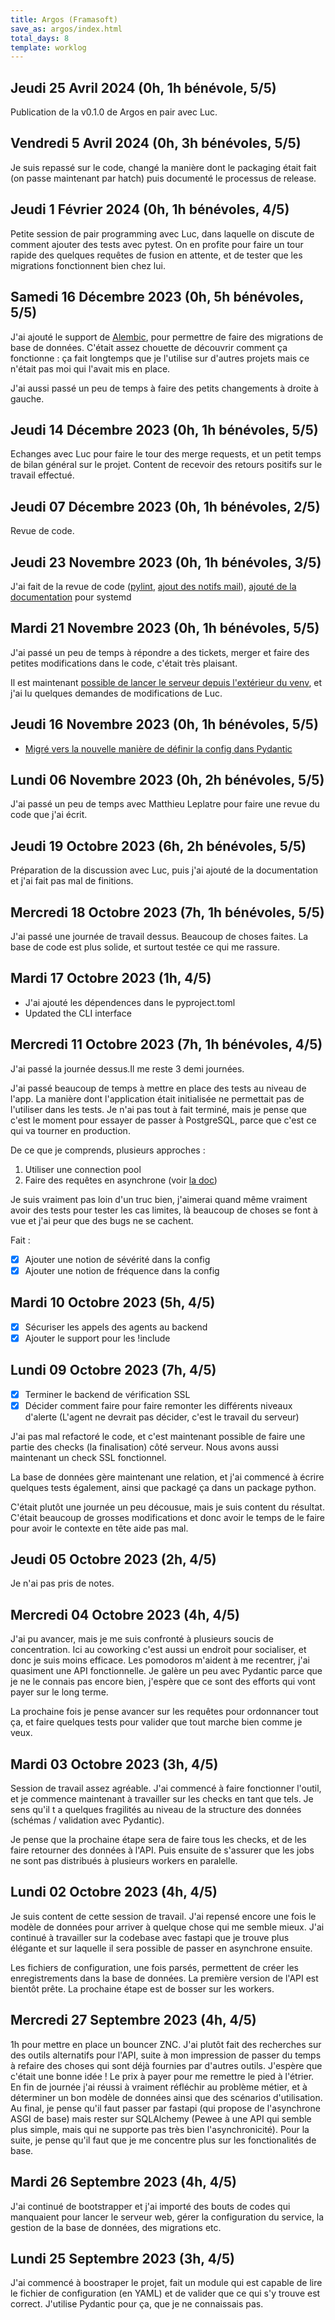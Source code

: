```yaml
---
title: Argos (Framasoft)
save_as: argos/index.html
total_days: 8
template: worklog
---
```


## Jeudi 25 Avril 2024 (0h, 1h bénévole, 5/5)

Publication de la v0.1.0 de Argos en pair avec Luc.

## Vendredi 5 Avril 2024 (0h, 3h bénévoles, 5/5)

Je suis repassé sur le code, changé la manière dont le packaging était fait (on passe maintenant par hatch) puis documenté le processus de release.

## Jeudi 1 Février 2024 (0h, 1h bénévoles, 4/5)

Petite session de pair programming avec Luc, dans laquelle on discute de comment ajouter des tests avec pytest.
On en profite pour faire un tour rapide des quelques requêtes de fusion en attente, et de tester que les migrations fonctionnent bien chez lui.

## Samedi 16 Décembre 2023 (0h, 5h bénévoles, 5/5)

J'ai ajouté le support de [Alembic](https://alembic.sqlalchemy.org), pour permettre de faire des migrations de base de données. C'était assez chouette de découvrir comment ça fonctionne : ça fait longtemps que je l'utilise sur d'autres projets mais ce n'était pas moi qui l'avait mis en place.

J'ai aussi passé un peu de temps à faire des petits changements à droite à gauche.

## Jeudi 14 Décembre 2023 (0h, 1h bénévoles, 5/5)

Echanges avec Luc pour faire le tour des merge requests, et un petit temps de bilan général sur le projet.
Content de recevoir des retours positifs sur le travail effectué.

## Jeudi 07 Décembre 2023 (0h, 1h bénévoles, 2/5)

Revue de code.

## Jeudi 23 Novembre 2023 (0h, 1h bénévoles, 3/5)

J'ai fait de la revue de code ([pylint](https://framagit.org/framasoft/framaspace/argos/-/merge_requests/12), [ajout des notifs mail](https://framagit.org/framasoft/framaspace/argos/-/merge_requests/13#notes)), [ajouté de la documentation](https://framagit.org/framasoft/framaspace/argos/-/merge_requests/14) pour systemd

## Mardi 21 Novembre 2023 (0h, 1h bénévoles, 5/5)

J'ai passé un peu de temps à répondre a des tickets, merger et faire des petites modifications dans le code, c'était très plaisant.

Il est maintenant [possible de lancer le serveur depuis l'extérieur du venv](https://framagit.org/framasoft/framaspace/argos/-/merge_requests/8), et j'ai lu quelques demandes de modifications de Luc.

## Jeudi 16 Novembre 2023 (0h, 1h bénévoles, 5/5)

- [Migré vers la nouvelle manière de définir la config dans Pydantic](https://framagit.org/framasoft/framaspace/argos/-/merge_requests/6)

## Lundi 06 Novembre 2023 (0h, 2h bénévoles, 5/5)

J'ai passé un peu de temps avec Matthieu Leplatre pour faire une revue du code que j'ai écrit. 

## Jeudi 19 Octobre 2023 (6h, 2h bénévoles, 5/5)

Préparation de la discussion avec Luc, puis j'ai ajouté de la documentation et j'ai fait pas mal de finitions.

## Mercredi 18 Octobre 2023 (7h, 1h bénévoles, 5/5)

J'ai passé une journée de travail dessus.
Beaucoup de choses faites. La base de code est plus solide, et surtout testée ce qui me rassure.

## Mardi 17 Octobre 2023 (1h, 4/5)

- J'ai ajouté les dépendences dans le pyproject.toml
- Updated the CLI interface

## Mercredi 11 Octobre 2023 (7h, 1h bénévoles, 4/5)

J'ai passé la journée dessus.Il me reste 3 demi journées.

J'ai passé beaucoup de temps à mettre en place des tests au niveau de l'app. La manière dont l'application était initialisée ne permettait pas de l'utiliser dans les tests. Je n'ai pas tout à fait terminé, mais je pense que c'est le moment pour essayer de passer à PostgreSQL, parce que c'est ce qui va tourner en production.

De ce que je comprends, plusieurs approches :
1. Utiliser une connection pool
2. Faire des requêtes en asynchrone (voir [la doc](https://docs.sqlalchemy.org/en/14/orm/extensions/asyncio.html))

Je suis vraiment pas loin d'un truc bien, j'aimerai quand même vraiment avoir des tests pour tester les cas limites, là beaucoup de choses se font à vue et j'ai peur que des bugs ne se cachent.

Fait :

  - [x] Ajouter une notion de sévérité dans la config
  - [x] Ajouter une notion de fréquence dans la config

## Mardi 10 Octobre 2023 (5h, 4/5)

  - [x] Sécuriser les appels des agents au backend
  - [x] Ajouter le support pour les !include

## Lundi 09 Octobre 2023 (7h, 4/5)

- [x] Terminer le backend de vérification SSL
- [x] Décider comment faire pour faire remonter les différents niveaux d'alerte (L'agent ne devrait pas décider, c'est le travail du serveur)

J'ai pas mal refactoré le code, et c'est maintenant possible de faire une partie des checks (la finalisation) côté serveur. Nous avons aussi maintenant un check SSL fonctionnel.
    
La base de données gère maintenant une relation, et j'ai commencé à écrire quelques tests également, ainsi que packagé ça dans un package python.
    
C'était plutôt une journée un peu décousue, mais je suis content du résultat. C'était beaucoup de grosses modifications et donc avoir le temps de le faire pour avoir le contexte en tête aide pas mal.

## Jeudi 05 Octobre 2023 (2h, 4/5)
  
Je n'ai pas pris de notes.

## Mercredi 04 Octobre 2023 (4h, 4/5)
  
J'ai pu avancer, mais je me suis confronté à plusieurs soucis de concentration. Ici au coworking c'est aussi un endroit pour socialiser, et donc je suis moins efficace. Les pomodoros m'aident à me recentrer, j'ai quasiment une API fonctionnelle. Je galère un peu avec Pydantic parce que je ne le connais pas encore bien, j'espère que ce sont des efforts qui vont payer sur le long terme.
  
La prochaine fois je pense avancer sur les requêtes pour ordonnancer tout ça, et faire quelques tests pour valider que tout marche bien comme je veux.

## Mardi 03 Octobre 2023 (3h, 4/5)
  
Session de travail assez agréable. J'ai commencé à faire fonctionner l'outil, et je commence maintenant à travailler sur les checks en tant que tels. Je sens qu'il t a quelques fragilités au niveau de la structure des données (schémas / validation avec Pydantic).
  
Je pense que la prochaine étape sera de faire tous les checks, et de les faire retourner des données à l'API. Puis ensuite de s'assurer que les jobs ne sont pas distribués à plusieurs workers en paralelle.


## Lundi 02 Octobre 2023 (4h, 4/5)
  
Je suis content de cette session de travail. J'ai repensé encore une fois le modèle de données pour arriver à quelque chose qui me semble mieux. J'ai continué à travailler sur la codebase avec fastapi que je trouve plus élégante et sur laquelle il sera possible de passer en asynchrone ensuite.
  
Les fichiers de configuration, une fois parsés, permettent de créer les enregistrements dans la base de données. La première version de l'API est bientôt prête. La prochaine étape est de bosser sur les workers.

## Mercredi 27 Septembre 2023 (4h, 4/5)
  
1h pour mettre en place un bouncer ZNC. J'ai plutôt fait des recherches sur des outils alternatifs pour l'API, suite à mon impression de passer du temps à refaire des choses qui sont déjà fournies par d'autres outils. J'espère que c'était une bonne idée ! Le prix à payer pour me remettre le pied à l'étrier. En fin de journée j'ai réussi à vraiment réfléchir au problème métier, et à déterminer un bon modèle de données ainsi que des scénarios d'utilisation. Au final, je pense qu'il faut passer par fastapi (qui propose de l'asynchrone ASGI de base) mais rester sur SQLAlchemy (Pewee à une API qui semble plus simple, mais qui ne supporte pas très bien l'asynchronicité). Pour la suite, je pense qu'il faut que je me concentre plus sur les fonctionalités de base.

## Mardi 26 Septembre 2023 (4h, 4/5)
  
J'ai continué de bootstrapper et j'ai importé des bouts de codes qui manquaient pour lancer le serveur web, gérer la configuration du service, la gestion de la base de données, des migrations etc.
  
## Lundi 25 Septembre 2023 (3h, 4/5)
  
J'ai commencé à boostraper le projet, fait un module qui est capable de lire le fichier de configuration (en YAML) et de valider que ce qui s'y trouve est correct. J'utilise Pydantic pour ça, que je ne connaissais pas.
